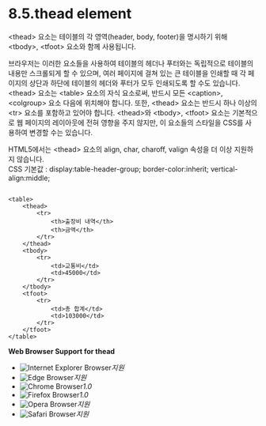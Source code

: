 # 8.5.thead element

&lt;thead&gt; 요소는 테이블의 각 영역\(header, body, footer\)을 명시하기 위해 &lt;tbody&gt;, &lt;tfoot&gt; 요소와 함께 사용됩니다.  
  
브라우저는 이러한 요소들을 사용하여 테이블의 헤더나 푸터와는 독립적으로 테이블의 내용만 스크롤되게 할 수 있으며, 여러 페이지에 걸쳐 있는 큰 테이블을 인쇄할 때 각 페이지의 상단과 하단에 테이블의 헤더와 푸터가 모두 인쇄되도록 할 수도 있습니다.  
&lt;thead&gt; 요소는 &lt;table&gt; 요소의 자식 요소로써, 반드시 모든 &lt;caption&gt;, &lt;colgroup&gt; 요소 다음에 위치해야 합니다. 또한, &lt;thead&gt; 요소는 반드시 하나 이상의 &lt;tr&gt; 요소를 포함하고 있어야 합니다. &lt;thead&gt;와 &lt;tbody&gt;, &lt;tfoot&gt; 요소는 기본적으로 웹 페이지의 레이아웃에 전혀 영향을 주지 않지만, 이 요소들의 스타일을 CSS를 사용하여 변경할 수는 있습니다.  
  
HTML5에서는 &lt;thead&gt; 요소의 align, char, charoff, valign 속성을 더 이상 지원하지 않습니다.  
CSS 기본값 : display:table-header-group; border-color:inherit; vertical-align:middle;

```text

<table>
	<thead>
		<tr>
			<th>출장비 내역</th>
			<th>금액</th>
		</tr>
	</thead>
	<tbody>
		<tr>
			<td>교통비</td>
			<td>45000</td>
		</tr>
	</tbody>
	<tfoot>
		<tr>
			<td>총 합계</td>
			<td>103000</td>
		</tr>
	</tfoot>
</table>
```

**Web Browser Support for thead**

* ![Internet Explorer Browser](images/icon/ico_ie-true.png)_지원_
* ![Edge Browser](images/icon/ico_edge-true.png)_지원_
* ![Chrome Browser](images/icon/ico_chrome-true.png)_1.0_
* ![Firefox Browser](images/icon/ico_firefox-true.png)_1.0_
* ![Opera Browser](images/icon/ico_opera-true.png)_지원_
* ![Safari Browser](images/icon/ico_safari-true.png)_지원_

